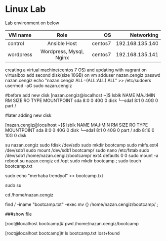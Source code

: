 
# Linux Lab

Lab environment on below



| VM name       |   Role                    | OS      |  Networking     | 
| ------------- |   :-------------:         | -----:  | -----:          |
| control       |   Ansible Host            | centos7 | 192.168.135.140 |
| wordpress     |   Wordpress, Mysql, Nginx | centos7 | 192.168.135.141 |


creating a virtual machine(centos 7 OS) and updating with vagrant on virtualbox
add second disk(size 10GB) on vm
adduser nazan.cengiz
passwd  nazan.cengiz
echo "nazan.cengiz  ALL=(ALL:ALL) ALL" >>  /etc/sudoers
usermod -aG sudo nazan.cengiz

#before add new disk
[nazan.cengiz@localhost ~]$ lsblk 
NAME   MAJ:MIN RM SIZE RO TYPE MOUNTPOINT
sda      8:0    0  40G  0 disk 
└─sda1   8:1    0  40G  0 part /


#later adding new disk

[nazan.cengiz@localhost ~]$ lsblk 
NAME   MAJ:MIN RM SIZE RO TYPE MOUNTPOINT
sda      8:0    0  40G  0 disk 
└─sda1   8:1    0  40G  0 part /
sdb      8:16   0  10G  0 disk

su nazan.cengiz
sudo fdisk /dev/sdb
sudo mkdir bootcamp
sudo mkfs.ext4 /dev/sdb1
sudo mount /dev/sdb1 bootcamp/
sudo nano /etc/fstab
sudo /dev/sdb1    /home/nazan.cengiz/bootcamp/    ext4  defaults 0 0
sudo mount -a
reboot
su nazan.cengiz
cd /opt
sudo mkdir bootcamp ; sudo touch bootcamp.txt  

sudo echo "merhaba trendyol" >> bootcamp.txt

sudo su

cd /home/nazan.cengiz 

find / -iname "bootcamp.txt" -exec mv {} /home/nazan.cengiz/bootcamp/ \;

###show file 

[root@localhost bootcamp]# pwd
/home/nazan.cengiz/bootcamp

[root@localhost bootcamp]# ls
bootcamp.txt  lost+found
